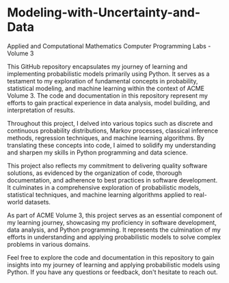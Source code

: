 # Modeling-with-Uncertainty-and-Data
Applied and Computational Mathematics Computer Programming Labs - Volume 3

This GitHub repository encapsulates my journey of learning and implementing probabilistic models primarily using Python. It serves as a testament to my exploration of fundamental concepts in probability, statistical modeling, and machine learning within the context of ACME Volume 3. The code and documentation in this repository represent my efforts to gain practical experience in data analysis, model building, and interpretation of results.

Throughout this project, I delved into various topics such as discrete and continuous probability distributions, Markov processes, classical inference methods, regression techniques, and machine learning algorithms. By translating these concepts into code, I aimed to solidify my understanding and sharpen my skills in Python programming and data science.

This project also reflects my commitment to delivering quality software solutions, as evidenced by the organization of code, thorough documentation, and adherence to best practices in software development. It culminates in a comprehensive exploration of probabilistic models, statistical techniques, and machine learning algorithms applied to real-world datasets.

As part of ACME Volume 3, this project serves as an essential component of my learning journey, showcasing my proficiency in software development, data analysis, and Python programming. It represents the culmination of my efforts in understanding and applying probabilistic models to solve complex problems in various domains.

Feel free to explore the code and documentation in this repository to gain insights into my journey of learning and applying probabilistic models using Python. If you have any questions or feedback, don't hesitate to reach out.
